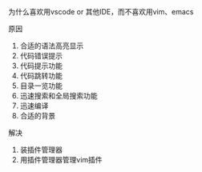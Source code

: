 为什么喜欢用vscode or 其他IDE，而不喜欢用vim、emacs



原因

1. 合适的语法高亮显示
2. 代码错误提示
3. 代码提示功能
4. 代码跳转功能
5. 目录一览功能
6. 迅速搜索和全局搜索功能
7. 迅速编译
8. 合适的背景



解决

1. 装插件管理器
2. 用插件管理器管理vim插件